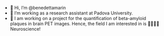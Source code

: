 - 👋 Hi, I’m @benedettamarin
- 👀 I’m working as a research assistant at Padova University.
- 🧠 I am working on a project for the quantification of beta-amyloid plaques in brain PET images. Hence, the field I am interested in is 🥁🥁🥁🥁 Neuroscience!

<!---
benedettamarin/benedettamarin is a ✨ special ✨ repository because its `README.md` (this file) appears on your GitHub profile.
You can click the Preview link to take a look at your changes.
--->
